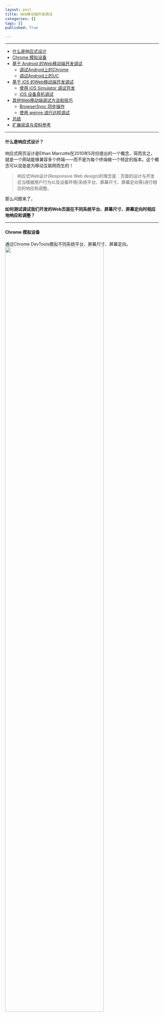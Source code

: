 ```yaml
---
layout: post
title: Web移动端开发调试
categories: []
tags: []
published: True

---
```

---
* [什么是响应式设计](#t1)
* [Chrome 模拟设备](#t2)
* [基于 Android 的Web移动端开发调试](#t3)
  * [调试Android上的Chrome](#t31)
  * [调试Android上的UC](#t32) 
* [基于 iOS 的Web移动端开发调试](#t4)
  * [使用 iOS Simulator 调试开发](#t41)
  * [iOS 设备真机调试](#t42)
* [其他Web移动端调试方法和技巧](#t5)
    * [BrowserSync 同步操作](#t51)
    * [使用 weinre 进行远程调试](#t52)   
* [总结](#t6)
* [扩展阅读与资料参考](#t7)

---
<h4 id='t1'>什么是响应式设计？</h4>
响应式网页设计是Ethan Marcotte在2010年5月份提出的一个概念，简而言之，就是一个网站能够兼容多个终端——而不是为每个终端做一个特定的版本。这个概念可以说是是为移动互联网而生的！

>响应式Web设计(Responsive Web design)的理念是：页面的设计与开发应当根据用户行为以及设备环境(系统平台、屏幕尺寸、屏幕定向等)进行相应的响应和调整。

那么问题来了，

**如何测试调试我们开发的Web页面在不同系统平台、屏幕尺寸、屏幕定向时相应地响应和调整？**

---
<h4 id='t2'>Chrome 模拟设备</h4>

通过Chrome DevTools模拟不同系统平台、屏幕尺寸、屏幕定向。
<img src="{{ site.url }}/assets/images/p1.png" style="width:80%"/>

<h4 id='t3'>基于 Android 的Web移动端开发调试</h4>
<h6 id='t31'>1.调试Android上的Chrome</h6>
a.在Android设备上安装Chrome浏览器（版本>=32）（只有安卓4.0以上才有Chrome）。

b.开启当前Android设备的USB调试，在PC或MAC上安装chrome浏览器（版本>=32）。

c.用USB线连接Android设备，在PC或MAC上的chrome地址栏输入 chrome://inspect 然后回车。

d.勾选界面中的 Discover USB devices ，直到搜索到你的Android设备。

e.在移动设备上弹出的是否允许远程调试上，选择“允许”。<br>
<img src="{{ site.url }}/assets/images/p2.jpg" style="width:30%"/>

f.在下面的页面列表（将展示已在Android上的chrome中打开的页面），点击对应的 inspect 开始调试。此时将在桌面版Chrome上弹出一个新的标签页，即为调试界面；如果很久都没用响应，请翻墙后再试。
<img src="{{ site.url }}/assets/images/p3.png" style="width:80%"/>

<h6 id='t32'>2.调试Android上的UC</h6>
a.在Android设备上安装UC浏览器开发者版。

b.在PC或MAC上安装Chrome或Safari（推荐使用Chrome）。支持Chrome 15 – Chrome 21，以及Safari5.1.4以上版本。

c.在手机上启动UC浏览器开发者版，并打开需要调试的页面。

d.在PC或MAC上打开Chrome或Safari，在地址栏输入：手机IP + :9998，此时手机端的UC浏览器开发者版会弹出对话框，如下：
<img src="{{ site.url }}/assets/images/p4.jpg" style="width:30%"/>

UC还有USB调试模式，不过USB连接模式需要搭建Android SDK开发环境或安装adb工具，感觉比较繁琐，不推荐使用。感兴趣的话可以自行Google。

---
<h4 id='t4'>基于 iOS 的Web移动端开发调试</h4>
<h6 id='t41'>1.使用 iOS Simulator 调试开发</h6>
a.打开iOS Simulator，通过 Xcode->Open Developer Tool->iOS Simulator，如下图：
<img src="{{ site.url }}/assets/images/p6.png" style="width:80%"/>

b.用模拟器里面的 Safari 打开需要调试的网页。<br>
<img src="{{ site.url }}/assets/images/p7.png" style="width:30%"/>

c.打开桌面版的 Safari，在“开发”中选择要调试的页面，即可打开 Safari 调试面板。<br>
<img src="{{ site.url }}/assets/images/p8.png" style="width:80%"/>

<h6 id='t42'>2.iOS 设备真机调试</h6>
步骤跟用 iOS Simulator 一样，只不过设备换成了真机。
首先需要在 iPhone 等设备上设置一下 Safari 浏览器，开启调试功能。具体步骤：“设置”-》“Safari”-》“高级”-》“Web 检查器”。使用数据线连接电脑，在设备上用 Safari 浏览器打开需要调试的页面，之后在桌面版的 Safari 开发选项中即可看到进行调试，跟用 iOS Simulator 一样。
<img src="{{ site.url }}/assets/images/p5.png" style="width:80%"/>

---
<h4 id='t5'>其他Web移动端调试方法和技巧</h4>
<h6 id='t51'>1.BrowserSync 同步操作</h6>
当你有一百几十个浏览器需要兼顾时，你是不是还需要这样：

挨个拿起不同手机->打开不同浏览器->刷新->修改两行代码->拿起不同手机->刷新，如此循环，直到永远。

前端的神器BrowserSync就是为了解决这个问题而生。

BrowserSync是一个Node.js包，所以要使用BrowserSync首先需要安装Node.js。Node.js现在已经是前端的必备神器。有关Node.js的更多内容，请自行Google。

安装BrowserSync很简单，就一句话的事情。

`npm install -g browser-sync`

 使用BrowserSync也很简单，根据不同情况，可以总结为两句话的事情。
 
 1.Static sites
 如果你的网站是静态的，使用BrowserSync的服务器模式。
 
  `browser-sync start --server --files "css/*.css"`
  
 2.Dynamic sites
 如果你的网站是动态的，使用BrowserSync的代理模式。
 
 `browser-sync start --proxy "myproject.dev" --files "css/*.css"`
 
<h6 id='t52'>2.使用 weinre 进行远程调试</h6>
Weinre（Web Inspector Remote）作为一种远程调试工具，功能与Firebug、Webkit inspector类似，可以帮助我们实时修改页面样式、Dom结构、js调试。
Weinre在结构上分为三层:
Debug Target（target）：被调试的页面，页面已嵌入Weinre的远程js；
Debug Client（client）：本地的Web Inspector调试客户端；
Debug Server（agent）：一个HTTP Server，为目标页面与Debug客户端建立通信。

Weinre同样是基于Node.js实现的，所以安装Weinre和安装BrowserSync一样，可以用一句命令解决。

`npm -g install weinre`

Weinre的用法如下：<br>
<img src="{{ site.url }}/assets/images/p9.png" style="width:80%"/>

举个栗子：<br>
<img src="{{ site.url }}/assets/images/p10.png" style="width:80%"/>

然后在浏览器输入http://localhost:8081, 回车即可看到以下页面。
<img src="{{ site.url }}/assets/images/p11.png" style="width:80%"/>

点击debug client user interface链接可以进入debug页面。
<img src="{{ site.url }}/assets/images/p12.png" style="width:80%"/>

---

<h4 id='t6'>总结</h4>
关于web移动端的调试方法还有很多，这里就不继续介绍。根据个人经验，感觉深刻理解了上面几种方法，已经基本可以满足一般的移动项目开发了。

<h4 id='t7'>扩展阅读与资料参考</h4>
* [Chrome DevTools](https://developer.chrome.com/devtools)
* [Safari Web Inspector Guide](https://developer.apple.com/library/safari/documentation/AppleApplications/Conceptual/Safari_Developer_Guide/Introduction/Introduction.html)
* [UC开发者中心](http://www.uc.cn/business/developer/)
* [BrowserSync](http://www.browsersync.io/)
* [weinre](http://people.apache.org/~pmuellr/weinre/docs/latest/Home.html)